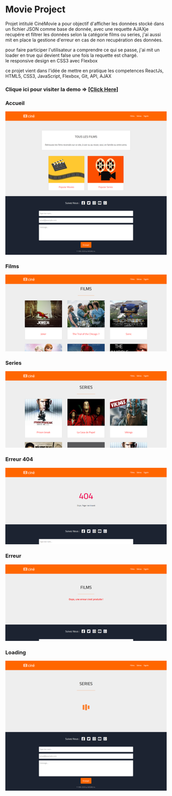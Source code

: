 # Movie Project
Projet intitulé CinéMovie a pour objectif d'afficher les données stocké dans un fichier JSON comme base de donnée, avec une requette AJAXje recupére et filtrer les données selon la catégorie films ou series, j'ai aussi mit en place la gestione d'erreur en cas de non recupération des données. 

pour faire participer l'utilisateur a comprendre ce qui se passe, j'ai mit un loader en true qui devient false une fois la requette est chargé.  
le responsive design en CSS3 avec Flexbox

ce projet vient dans l'idée de mettre en pratique les competences ReactJs, HTML5, CSS3, JavaScript, Flexbox, Git, API, AJAX 

### Clique ici pour visiter la demo => [[Click Here]](https://moviejson.netlify.app)

### Accueil
![!](./assets/home.png)

### Films
![!](./assets/films.png)

### Series
![!](./assets/series.png)

### Erreur 404
![!](./assets/error404.png)

### Erreur
![!](./assets/error.png)

### Loading
![!](./assets/loading.png)


